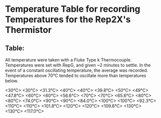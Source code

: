 # Temperature Table for recording Temperatures for the Rep2X's Thermistor

## Table:
All temperature were taken with a Fluke Type k Thermocouple.  Temperatures were set with RepG, and given ~2 minutes to settle.  In the event of a constant oscillating temperature, the average was recorded.  Temperatures above 70°C tended to oscillate more than temperatures below.

<table>
<tr>
    <target>
    <MightyBoard>
    <Fluke Type K Thermocouple>
</tr>
<tr>
    <30°C>
    <30°C>
    <31.3°C>
</tr>
<tr>
    <40°C>
    <40°C>
    <39.8°C>
</tr>
<tr>
    <50°C>
    <49°C>
    <47.8°C>
</tr>
<tr>
    <60°C>
    <60°C>
    <56.6°C>
</tr>
<tr>
    <70°C>
    <70°C>
    <65.6°C>
</tr>
<tr>
    <80°C>
    <80°C>
    <74.0°C>
</tr>
<tr>
    <90°C>
    <90°C>
    <84.0°C>
</tr>
<tr>
    <100°C>
    <100°C>
    <92.3°C>
</tr>
<tr>
    <110°C>
    <110°C>
    <101.8°C>
</tr>
<tr>
    <120°C>
    <120°C>
    <109.6°C>
</tr>
<tr>
    <130°C>
    <130°C>
    <117.0°C>
</tr>
</table>
